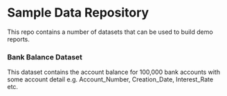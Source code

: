 # Sample Data Repository
This repo contains a number of datasets that can be used to build demo reports.

### Bank Balance Dataset
This dataset contains the account balance for 100,000 bank accounts with some account detail e.g. Account_Number, Creation_Date, Interest_Rate etc.
